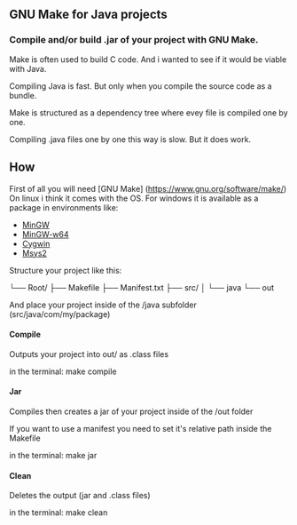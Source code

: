 
## GNU Make for Java projects

### Compile and/or build .jar of your project with GNU Make.

Make is often used to build C code. And i wanted to see if it would be viable with Java.

Compiling Java is fast. But only when you compile the source code as a bundle.

Make is structured as a dependency tree where evey file is compiled one by one.

Compiling .java files one by one this way is slow. But it does work.


## How

First of all you will need [GNU Make] (https://www.gnu.org/software/make/)
On linux i think it comes with the OS.
For windows it is available as a package in environments like:
* [MinGW](https://sourceforge.net/projects/mingw/)
* [MinGW-w64](https://www.mingw-w64.org/)
* [Cygwin](https://www.cygwin.com/)
* [Msys2](https://www.msys2.org/)

Structure your project like this:

└── Root/
    ├── Makefile
    ├── Manifest.txt
    ├── src/
    │   └── java
    └── out

And place your project inside of the /java subfolder (src/java/com/my/package)


#### Compile

Outputs your project into out/ as .class files

in the terminal: make compile

#### Jar

Compiles then creates a jar of your project inside of the /out folder

If you want to use a manifest you need to set it's relative path inside the Makefile

in the terminal: make jar

#### Clean

Deletes the output (jar and .class files)

in the terminal: make clean